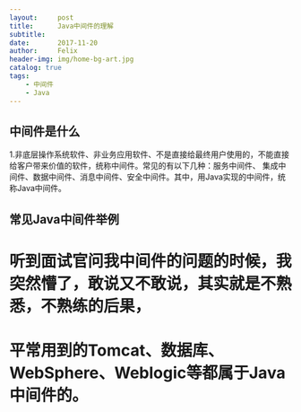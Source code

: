 ```yaml
---
layout:     post
title:      Java中间件的理解
subtitle:
date:       2017-11-20
author:     Felix
header-img: img/home-bg-art.jpg
catalog: true
tags:
    - 中间件
    - Java
---
```


## 中间件是什么

1.非底层操作系统软件、非业务应用软件、不是直接给最终用户使用的，不能直接给客户带来价值的软件，统称中间件。常见的有以下几种：服务中间件、
集成中间件、数据中间件、消息中间件、安全中间件。其中，用Java实现的中间件，统称Java中间件。

## 常见Java中间件举例

# 听到面试官问我中间件的问题的时候，我突然懵了，敢说又不敢说，其实就是不熟悉，不熟练的后果，
# 平常用到的Tomcat、数据库、WebSphere、Weblogic等都属于Java中间件的。



